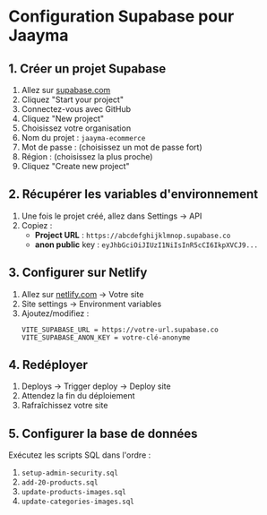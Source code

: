 # Configuration Supabase pour Jaayma

## 1. Créer un projet Supabase

1. Allez sur [supabase.com](https://supabase.com)
2. Cliquez "Start your project"
3. Connectez-vous avec GitHub
4. Cliquez "New project"
5. Choisissez votre organisation
6. Nom du projet : `jaayma-ecommerce`
7. Mot de passe : (choisissez un mot de passe fort)
8. Région : (choisissez la plus proche)
9. Cliquez "Create new project"

## 2. Récupérer les variables d'environnement

1. Une fois le projet créé, allez dans Settings → API
2. Copiez :
   - **Project URL** : `https://abcdefghijklmnop.supabase.co`
   - **anon public** key : `eyJhbGciOiJIUzI1NiIsInR5cCI6IkpXVCJ9...`

## 3. Configurer sur Netlify

1. Allez sur [netlify.com](https://netlify.com) → Votre site
2. Site settings → Environment variables
3. Ajoutez/modifiez :
   ```
   VITE_SUPABASE_URL = https://votre-url.supabase.co
   VITE_SUPABASE_ANON_KEY = votre-clé-anonyme
   ```

## 4. Redéployer

1. Deploys → Trigger deploy → Deploy site
2. Attendez la fin du déploiement
3. Rafraîchissez votre site

## 5. Configurer la base de données

Exécutez les scripts SQL dans l'ordre :
1. `setup-admin-security.sql`
2. `add-20-products.sql`
3. `update-products-images.sql`
4. `update-categories-images.sql`
